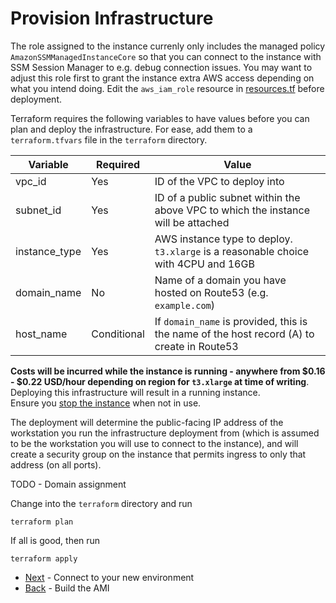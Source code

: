 # Provision Infrastructure

The role assigned to the instance currenly only includes the managed policy `AmazonSSMManagedInstanceCore` so that you can connect to the instance with SSM Session Manager to e.g. debug connection issues. You may want to adjust this role first to grant the instance extra AWS access depending on what you intend doing. Edit the `aws_iam_role` resource in [resources.tf](../terraform/resources.tf) before deployment.

Terraform requires the following variables to have values before you can plan and deploy the infrastructure. For ease, add them to a `terraform.tfvars` file in the `terraform` directory.

| Variable | Required | Value |
|----------|----------|-------|
| vpc_id | Yes | ID of the VPC to deploy into |
| subnet_id | Yes |ID of a public subnet within the above VPC to which the instance will be attached |
| instance_type | Yes | AWS instance type to deploy. `t3.xlarge` is a reasonable choice with 4CPU and 16GB |
| domain_name | No | Name of a domain you have hosted on Route53 (e.g. `example.com`) |
| host_name | Conditional | If `domain_name` is provided, this is the name of the host record (A) to create in Route53

**Costs will be incurred while the instance is running - anywhere from $0.16 - $0.22 USD/hour depending on region for `t3.xlarge` at time of writing**. Deploying this infrastructure will result in a running instance.</br>Ensure you [stop the instance](./park.md) when not in use.

The deployment will determine the public-facing IP address of the workstation you run the infrastructure deployment from (which is assumed to be the workstation you will use to connect to the instance), and will create a security group on the instance that permits ingress to only that address (on all ports).

TODO - Domain assignment

Change into the `terraform` directory and run

```
terraform plan
```

If all is good, then run

```
terraform apply
```

* [Next](./connect.md) - Connect to your new environment
* [Back](./ami.md) - Build the AMI
